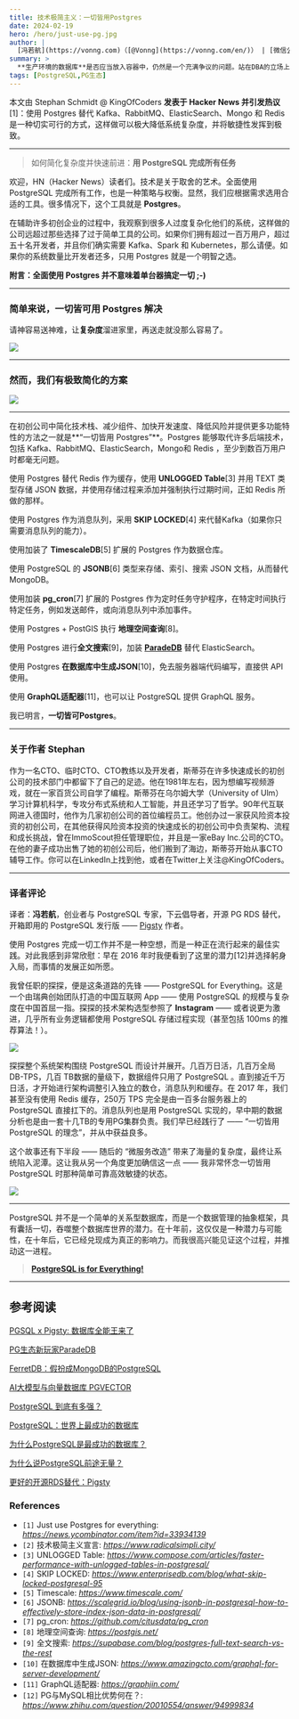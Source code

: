 ```yaml
---
title: 技术极简主义：一切皆用Postgres
date: 2024-02-19
hero: /hero/just-use-pg.jpg
author: |
  [冯若航](https://vonng.com)（[@Vonng](https://vonng.com/en/)） | [微信公众号](https://mp.weixin.qq.com/s/bx2dRxlrtLcM6AD2qsplQQ)
summary: >
  **生产环境的数据库**是否应当放入容器中，仍然是一个充满争议的问题。站在DBA的立场上，我认为就**目前而言**，将生产环境数据库放入Docker中仍然是一个馊主意。
tags: [PostgreSQL,PG生态]
---
```


本文由 Stephan Schmidt @ KingOfCoders **发表于 Hacker News 并引发热议**[1]：使用 Postgres 替代 Kafka、RabbitMQ、ElasticSearch、Mongo 和 Redis 是一种切实可行的方式，这样做可以极大降低系统复杂度，并将敏捷性发挥到极致。

------

> 如何简化复杂度并快速前进：**用 PostgreSQL 完成所有任务**

欢迎，HN（Hacker News）读者们。技术是关于取舍的艺术。全面使用 PostgreSQL 完成所有工作，也是一种策略与权衡。显然，我们应根据需求选用合适的工具。很多情况下，这个工具就是 **Postgres**。

在辅助许多初创企业的过程中，我观察到很多人过度复杂化他们的系统，这样做的公司远超过那些选择了过于简单工具的公司。如果你们拥有超过一百万用户，超过五十名开发者，并且你们确实需要 Kafka、Spark 和 Kubernetes，那么请便。如果你的系统数量比开发者还多，只用 Postgres 就是一个明智之选。

**附言：全面使用 Postgres 并不意味着单台器搞定一切 ;-)**

------

### **简单来说，一切皆可用 Postgres 解决**


请神容易送神难，让**复杂度**溜进家里，再送走就没那么容易了。

![](just-use-pg-1.png)

------

### 然而，我们有极致简化的方案

![](just-use-pg-2.png)

------

在初创公司中简化技术栈、减少组件、加快开发速度、降低风险并提供更多功能特性的方法之一就是**“一切皆用 Postgres”**。Postgres 能够取代许多后端技术，包括 Kafka、RabbitMQ、ElasticSearch，Mongo和 Redis ，至少到数百万用户时都毫无问题。

使用 Postgres 替代 Redis 作为缓存，使用 **UNLOGGED Table**[3] 并用 TEXT 类型存储 JSON 数据，并使用存储过程来添加并强制执行过期时间，正如 Redis 所做的那样。

使用 Postgres 作为消息队列，采用 **SKIP LOCKED**[4] 来代替Kafka（如果你只需要消息队列的能力）。

使用加装了 **TimescaleDB**[5] 扩展的 Postgres 作为数据仓库。

使用 PostgreSQL 的 **JSONB**[6] 类型来存储、索引、搜索 JSON 文档，从而替代 MongoDB。

使用加装 **pg_cron**[7] 扩展的 Postgres 作为定时任务守护程序，在特定时间执行特定任务，例如发送邮件，或向消息队列中添加事件。

使用 Postgres + PostGIS 执行 **地理空间查询**[8]。

使用 Postgres 进行**全文搜索**[9]，加装 [**ParadeDB**](http://mp.weixin.qq.com/s?__biz=MzU5ODAyNTM5Ng==&mid=2247486913&idx=1&sn=3b7d8cf3f0e323932aba52c897f3c7a4&chksm=fe4b381ac93cb10cc6175c4c7978b5903946d369fe0084fbae5edf76ab08d84134260f28dffc&scene=21#wechat_redirect) 替代 ElasticSearch。

使用 Postgres **在数据库中生成JSON**[10]，免去服务器端代码编写，直接供 API 使用。

使用 **GraphQL适配器**[11]，也可以让 PostgreSQL 提供 GraphQL 服务。

我已明言，**一切皆可Postgres**。


------

### 关于作者 Stephan

作为一名CTO、临时CTO、CTO教练以及开发者，斯蒂芬在许多快速成长的初创公司的技术部门中都留下了自己的足迹。他在1981年左右，因为想编写视频游戏，就在一家百货公司自学了编程。斯蒂芬在乌尔姆大学（University of Ulm）学习计算机科学，专攻分布式系统和人工智能，并且还学习了哲学。90年代互联网进入德国时，他作为几家初创公司的首位编程员工。他创办过一家获风险资本投资的初创公司，在其他获得风险资本投资的快速成长的初创公司中负责架构、流程和成长挑战，曾在ImmoScout担任管理职位，并且是一家eBay Inc.公司的CTO。在他的妻子成功出售了她的初创公司后，他们搬到了海边，斯蒂芬开始从事CTO辅导工作。你可以在LinkedIn上找到他，或者在Twitter上关注@KingOfCoders。



------

### 译者评论

译者：**冯若航**，创业者与 PostgreSQL 专家，下云倡导者，开源 PG RDS 替代，开箱即用的 PostgreSQL 发行版 —— [Pigsty](http://mp.weixin.qq.com/s?__biz=MzU5ODAyNTM5Ng==&mid=2247485518&idx=1&sn=3d5f3c753facc829b2300a15df50d237&chksm=fe4b3d95c93cb4833b8e80433cff46a893f939154be60a2a24ee96598f96b32271301abfda1f&scene=21#wechat_redirect) 作者。

使用 Postgres 完成一切工作并不是一种空想，而是一种正在流行起来的最佳实践。对此我感到非常欣慰：早在 2016 年时我便看到了这里的潜力[12]并选择躬身入局，而事情的发展正如所愿。

我曾任职的探探，便是这条道路的先锋 —— PostgreSQL for Everything。这是一个由瑞典创始团队打造的中国互联网 App —— 使用 PostgreSQL 的规模与复杂度在中国首屈一指。探探的技术架构选型参照了 **Instagram** —— 或者说更为激进，几乎所有业务逻辑都使用 PostgreSQL 存储过程实现（甚至包括 100ms 的推荐算法！）。

![](just-use-pg-arch-1.jpg)

探探整个系统架构围绕 PostgreSQL 而设计并展开。几百万日活，几百万全局 DB-TPS，几百 TB数据的量级下，数据组件只用了 PostgreSQL 。直到接近千万日活，才开始进行架构调整引入独立的数仓，消息队列和缓存。在 2017 年，我们甚至没有使用 Redis 缓存，250万 TPS 完全是由一百多台服务器上的 PostgreSQL 直接扛下的。消息队列也是用 PostgreSQL 实现的，早中期的数据分析也是由一套十几TB的专用PG集群负责。我们早已经践行了 —— “一切皆用 PostgreSQL 的理念”，并从中获益良多。

这个故事还有下半段 —— 随后的 “微服务改造” 带来了海量的复杂度，最终让系统陷入泥潭。这让我从另一个角度更加确信这一点 —— 我非常怀念一切皆用 PostgreSQL 时那种简单可靠高效敏捷的状态。

![](just-use-pg-arch-2.png)


------

PostgreSQL 并不是一个简单的关系型数据库，而是一个数据管理的抽象框架，具有囊括一切，吞噬整个数据库世界的潜力。在十年前，这仅仅是一种潜力与可能性，在十年后，它已经兑现成为真正的影响力。而我很高兴能见证这个过程，并推动这一进程。

> [**PostgreSQL is for Everything!**](http://mp.weixin.qq.com/s?__biz=MzU5ODAyNTM5Ng==&mid=2247486215&idx=1&sn=52ce37a537336a6d07448f35c7bc4cfd&chksm=fe4b3edcc93cb7ca2dc87602430c2beb09ae5e7dcb568158541a1bd026e305d69d94cea81da4&scene=21#wechat_redirect)


------

## 参考阅读

[PGSQL x Pigsty: 数据库全能王来了](https://mp.weixin.qq.com/s?__biz=MzU5ODAyNTM5Ng==&mid=2247486215&idx=1&sn=52ce37a537336a6d07448f35c7bc4cfd&scene=21#wechat_redirect)

[PG生态新玩家ParadeDB](http://mp.weixin.qq.com/s?__biz=MzU5ODAyNTM5Ng==&mid=2247486913&idx=1&sn=3b7d8cf3f0e323932aba52c897f3c7a4&chksm=fe4b381ac93cb10cc6175c4c7978b5903946d369fe0084fbae5edf76ab08d84134260f28dffc&scene=21#wechat_redirect)

[FerretDB：假扮成MongoDB的PostgreSQL](https://mp.weixin.qq.com/s?__biz=MzU5ODAyNTM5Ng==&mid=2247486241&idx=1&sn=f39b87095837b042e74f55f8e60bb7a9&scene=21#wechat_redirect)

[AI大模型与向量数据库 PGVECTOR](https://mp.weixin.qq.com/s?__biz=MzU5ODAyNTM5Ng==&mid=2247485589&idx=1&sn=931f2d794e9b8486f623f746db9f00cd&scene=21#wechat_redirect)

[PostgreSQL 到底有多强？](https://mp.weixin.qq.com/s?__biz=MzU5ODAyNTM5Ng==&mid=2247485240&idx=1&sn=9052f03ae2ef21d9e21037fd7a1fa7fe&scene=21#wechat_redirect)

[PostgreSQL：世界上最成功的数据库](https://mp.weixin.qq.com/s?__biz=MzU5ODAyNTM5Ng==&mid=2247485685&idx=1&sn=688f6d6d0f4128d7f77d710f04ff9024&scene=21#wechat_redirect)

[为什么PostgreSQL是最成功的数据库？](https://mp.weixin.qq.com/s?__biz=MzU5ODAyNTM5Ng==&mid=2247485216&idx=1&sn=1b59c7dda5f347145c2f39d2679a274d&scene=21#wechat_redirect)

[为什么说PostgreSQL前途无量？](https://mp.weixin.qq.com/s?__biz=MzU5ODAyNTM5Ng==&mid=2247484591&idx=1&sn=a6ab13d93bfa26fca969ba163b01e1d5&scene=21#wechat_redirect)

[更好的开源RDS替代：Pigsty](https://mp.weixin.qq.com/s?__biz=MzU5ODAyNTM5Ng==&mid=2247485518&idx=1&sn=3d5f3c753facc829b2300a15df50d237&scene=21#wechat_redirect)



### References

- `[1]` Just use Postgres for everything: *https://news.ycombinator.com/item?id=33934139*
- `[2]` 技术极简主义宣言: *https://www.radicalsimpli.city/*
- `[3]` UNLOGGED Table: *https://www.compose.com/articles/faster-performance-with-unlogged-tables-in-postgresql/*
- `[4]` SKIP LOCKED: *https://www.enterprisedb.com/blog/what-skip-locked-postgresql-95*
- `[5]` Timescale: *https://www.timescale.com/*
- `[6]` JSONB: *https://scalegrid.io/blog/using-jsonb-in-postgresql-how-to-effectively-store-index-json-data-in-postgresql/*
- `[7]` pg_cron: *https://github.com/citusdata/pg_cron*
- `[8]` 地理空间查询: *https://postgis.net/*
- `[9]` 全文搜索: *https://supabase.com/blog/postgres-full-text-search-vs-the-rest*
- `[10]` 在数据库中生成JSON: *https://www.amazingcto.com/graphql-for-server-development/*
- `[11]` GraphQL适配器: *https://graphjin.com/*
- `[12]` PG与MySQL相比优势何在？: *https://www.zhihu.com/question/20010554/answer/94999834*